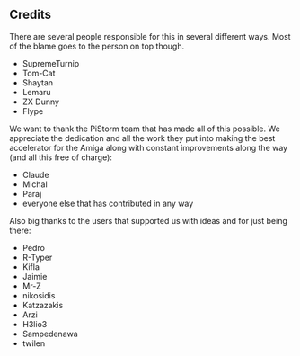 ## Credits

There are several people responsible for this in several different ways. Most of the blame goes to the person on top though.

- SupremeTurnip
- Tom-Cat
- Shaytan
- Lemaru
- ZX Dunny
- Flype

We want to thank the PiStorm team that has made all of this possible. We appreciate the dedication and all the work they put into making the best accelerator for the Amiga along with constant improvements along the way (and all this free of charge):

- Claude
- Michal
- Paraj
- everyone else that has contributed in any way

Also big thanks to the users that supported us with ideas and for just being there:

- Pedro
- R-Typer
- Kifla
- Jaimie
- Mr-Z
- nikosidis
- Katzazakis
- Arzi
- H3lio3
- Sampedenawa
- twilen
